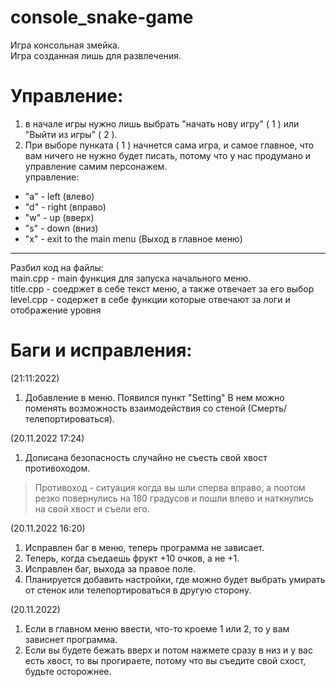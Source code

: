 # console_snake-game
Игра консольная змейка.  
Игра созданная лишь для развлечения.  

# Управление:
1) в начале игры нужно лишь выбрать "начать нову игру" ( 1 ) или "Выйти из игры" ( 2 ).  
2) При выборе пунката ( 1 ) начнется сама игра, и самое главное, что вам ничего не нужно будет писать, потому что у нас продумано и управление самим персонажем.   
управление:  
* "a" - left (влево)  
* "d" - right (вправо)  
* "w" - up  (вверх)  
* "s" - down (вниз)  
* "x" - exit to the main menu (Выход в главное меню)  
*****************************************************
Разбил код на файлы:  
main.cpp - main функция для запуска начального меню.  
title.cpp - соедржет в себе текст меню, а также отвечает за его выбор  
level.cpp - содержет в себе функции которые отвечают за логи и отображение уровня  


# Баги и исправления:
(21:11:2022)
1. Добавление в меню. Появился пункт "Setting" В нем можно поменять возможность взаимодействия со стеной (Смерть/телепортироваться).

(20.11.2022 17:24)
1. Дописана безопасность случайно не съесть свой хвост противоходом.  

>Противоход - ситуация когда вы шли сперва вправо, а поотом резко повернулись на 180 градусов и пошли влево и наткнулись на свой хвост и съели его.

(20.11.2022 16:20)  
1. Исправлен баг в меню, теперь программа не зависает.
2. Теперь, когда съедаешь фрукт +10 очков, а не +1.
3. Исправлен баг, выхода за правое поле.
4. Планируется добавить настройки, где можно будет выбрать умирать от стенок или телепортироваться в другую сторону.

(20.11.2022)  
1. Если в главном меню ввести, что-то кроеме 1 или 2, то у вам зависнет программа.  
2. Если вы будете бежать вверх и потом нажмете сразу в низ и у вас есть хвост, то вы прогираете, потому что вы съедите свой схост, будьте осторожнее.  

